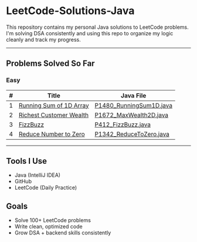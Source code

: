 # LeetCode-Solutions-Java

This repository contains my personal Java solutions to LeetCode problems.  
I'm solving DSA consistently and using this repo to organize my logic cleanly and track my progress.

---

##  Problems Solved So Far

### Easy

| # | Title                                | Java File                                    |
|---|--------------------------------------|----------------------------------------------|
| 1 | [Running Sum of 1D Array](https://leetcode.com/problems/running-sum-of-1d-array/)   | [P1480_RunningSum1D.java](Easy/P1480_RunningSum1D.java) |
| 2 | [Richest Customer Wealth](https://leetcode.com/problems/richest-customer-wealth/)   | [P1672_MaxWealth2D.java](Easy/P1672_MaxWealth2D.java) |
| 3 | [FizzBuzz](https://leetcode.com/problems/fizz-buzz/)                                | [P412_FizzBuzz.java](Easy/P412_FizzBuzz.java) |
| 4 | [Reduce Number to Zero](https://leetcode.com/problems/number-of-steps-to-reduce-a-number-to-zero/) | [P1342_ReduceToZero.java](Easy/P1342_ReduceToZero.java) |


---

##  Tools I Use
- Java (IntelliJ IDEA)
- GitHub
- LeetCode (Daily Practice)

##  Goals
- Solve 100+ LeetCode problems
- Write clean, optimized code
- Grow DSA + backend skills consistently
